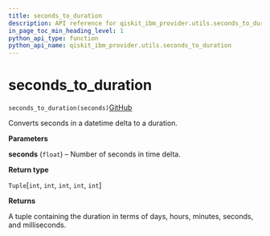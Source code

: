 ```yaml
---
title: seconds_to_duration
description: API reference for qiskit_ibm_provider.utils.seconds_to_duration
in_page_toc_min_heading_level: 1
python_api_type: function
python_api_name: qiskit_ibm_provider.utils.seconds_to_duration
---
```


<span id="seconds-to-duration" />

# seconds\_to\_duration

<span id="qiskit_ibm_provider.utils.seconds_to_duration" />

`seconds_to_duration(seconds)`[GitHub](https://github.com/qiskit/qiskit-ibm-provider/tree/stable/0.10/qiskit_ibm_provider/utils/converters.py "view source code")

Converts seconds in a datetime delta to a duration.

**Parameters**

**seconds** (`float`) – Number of seconds in time delta.

**Return type**

`Tuple`\[`int`, `int`, `int`, `int`, `int`]

**Returns**

A tuple containing the duration in terms of days, hours, minutes, seconds, and milliseconds.

